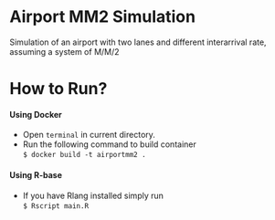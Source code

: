 # Airport MM2 Simulation
Simulation of an airport with two lanes and different interarrival rate, assuming a system of M/M/2

# How to Run?

#### Using Docker
- Open `terminal` in current directory.  
- Run the following command to build container  
  `$ docker build -t airportmm2 .`

#### Using R-base
- If you have Rlang installed simply run  
  `$ Rscript main.R`